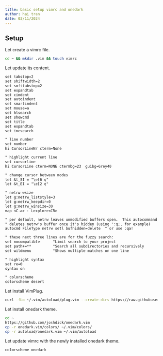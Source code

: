 ```yaml
---
title: basic setup vimrc and onedark
author: hai tran
date: 02/11/2024
---
```


## Setup 

Let create a vimrc file. 

```bash
cd ~ && mkdir .vim && touch vimrc 
```

Let update its content. 

```txt
set tabstop=2
set shiftwidth=2
set softtabstop=2
set expandtab
set cindent
set autoindent
set smartindent
set mouse=a
set hlsearch
set showcmd
set title
set expandtab
set incsearch

" line number
set number
hi CursorLineNr cterm=None

" highlight current line
set cursorline
hi CursorLine cterm=NONE ctermbg=23  guibg=Grey40

" change cursor between modes
let &t_SI = "\e[6 q"
let &t_EI = "\e[2 q"

" netrw wsize
let g:netrw_liststyle=3
let g:netrw_keepdir=0
let g:netrw_winsize=30
map <C-a> : Lexplore<CR>

" per default, netrw leaves unmodified buffers open.  This autocommand
" deletes netrw's buffer once it's hidden (using ':q;, for example)
autocmd FileType netrw setl bufhidden=delete  " or use :qa!

" these next three lines are for the fuzzy search:
set nocompatible      "Limit search to your project
set path+=**          "Search all subdirectories and recursively
set wildmenu          "Shows multiple matches on one line

" highlight syntax
set re=0
syntax on

" colorscheme
colorscheme desert
```

Let install VimPlug. 


```bash
curl -fLo ~/.vim/autoload/plug.vim --create-dirs https://raw.githubusercontent.com/junegunn/vim-plug/master/plug.vim
```

Let install onedark theme.

```bash
cd ~
https://github.com/joshdick/onedark.vim
cp -r onedark.vim/colors/ ~/.vim/colors/
cp -r autoload/onedark.vim ~/.vim/autoload
```

Let update vimrc with the newly installed onedark theme. 

```txt
colorscheme onedark
```
